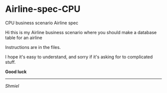 # Airline-spec-CPU
CPU business scenario Airline spec


Hi this is my Airline business scenario where you should make a database table for an airline

Instructions are in the files.

I hope it's easy to understand, and sorry if it's asking for to complicated stuff.

**Good luck**
____

_Shmiel_

